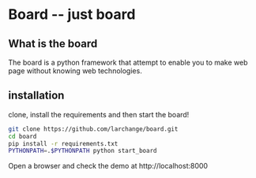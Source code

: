 # Board -- just board

## What is the board

The board is a python framework that attempt to enable you to make web page
without knowing web technologies.

## installation

clone, install the requirements and then start the board!

```bash
git clone https://github.com/larchange/board.git
cd board
pip install -r requirements.txt
PYTHONPATH=.$PYTHONPATH python start_board
```

Open a browser and check the demo at http://localhost:8000

